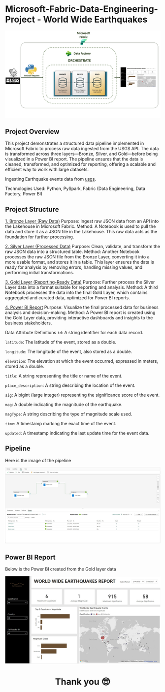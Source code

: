 # Microsoft-Fabric-Data-Engineering-Project - World Wide Earthquakes

<img src="Images\End to End Process Diagram.png" >


## Project Overview
This project demonstrates a structured data pipeline implemented in Microsoft Fabric to process raw data ingested from the USGS API. The data is transformed across three layers—Bronze, Silver, and Gold—before being visualized in a Power BI report. The pipeline ensures that the data is cleaned, transformed, and optimized for reporting, offering a scalable and efficient way to work with large datasets.

Ingesting Earthquake events data from [usgs](https://earthquake.usgs.gov/fdsnws/event/1/#parameters).

Technologies Used: Python, PySpark, Fabric (Data Engineering, Data Factory, Power BI)


## Project Structure

[1. Bronze Layer (Raw Data)](https://github.com/Gbemiclassic/Microsoft-Fabric-Data-Engineering-Project/blob/main/1.%20Bronze%20Layer%20Processing.ipynb)
Purpose: Ingest raw JSON data from an API into the Lakehouse in Microsoft Fabric.
Method: A Notebook is used to pull the data and store it as a JSON file in the Lakehouse. This raw data acts as the foundation for further processing.

[2. Silver Layer (Processed Data)](https://github.com/Gbemiclassic/Microsoft-Fabric-Data-Engineering-Project/blob/main/2.%20Silver%20Layer%20Processing.ipynb)
Purpose: Clean, validate, and transform the raw JSON data into a structured table.
Method: Another Notebook processes the raw JSON file from the Bronze Layer, converting it into a more usable format, and stores it in a table. This layer ensures the data is ready for analysis by removing errors, handling missing values, and performing initial transformations.

[3. Gold Layer (Reporting-Ready Data)](https://github.com/Gbemiclassic/Microsoft-Fabric-Data-Engineering-Project/blob/main/3.%20Gold%20Layer%20Processing.ipynb)
Purpose: Further process the Silver Layer data into a format suitable for reporting and analysis.
Method: A third Notebook processes the data into the final Gold Layer, which contains aggregated and curated data, optimized for Power BI reports.

[4. Power BI Report](https://github.com/Gbemiclassic/Microsoft-Fabric-Data-Engineering-Project/blob/main/Earthquake%20Events%20Report.pbix)
Purpose: Visualize the final processed data for business analysis and decision-making.
Method: A Power BI report is created using the Gold Layer data, providing interactive dashboards and insights to the business stakeholders.


Data Attribute Definitions
`id`: A string identifier for each data record.

`latitude`: The latitude of the event, stored as a double.

`longitude`: The longitude of the event, also stored as a double.

`elevation`: The elevation at which the event occurred, expressed in meters, stored as a double.

`title`: A string representing the title or name of the event.

`place_description`: A string describing the location of the event.

`sig`: A bigint (large integer) representing the significance score of the event.

`mag`: A double indicating the magnitude of the earthquake.

`magType`: A string describing the type of magnitude scale used.

`time`: A timestamp marking the exact time of the event.

`updated`: A timestamp indicating the last update time for the event data.


## Pipeline

Here is the image of the pipeline

<img src="Images\Pipeline.jpg" >

## Power BI Report

Below is the Power BI created from the Gold layer data

<img src="Images\Report Screenshot.jpg" >


 # <p align="center" style="margin-top: 0px;">Thank you 😎
